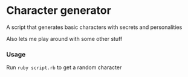 # Character generator

A script that generates basic characters with secrets and personalities

Also lets me play around with some other stuff

### Usage

Run `ruby script.rb` to get a random character
